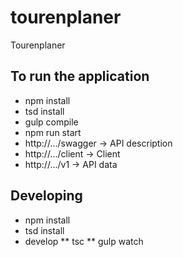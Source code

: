 # tourenplaner
Tourenplaner

## To run the application

* npm install
* tsd install
* gulp compile
* npm run start
* http://.../swagger -> API description
* http://.../client -> Client
* http://.../v1 -> API data

## Developing

* npm install
* tsd install
* develop
** tsc
** gulp watch

